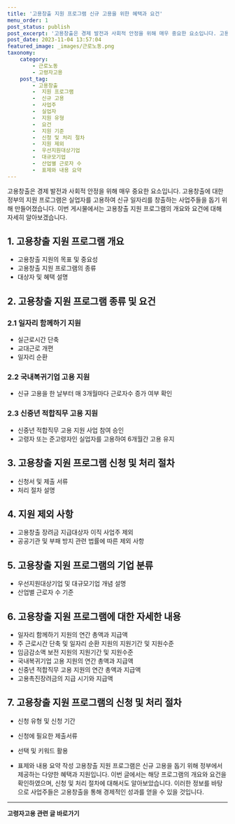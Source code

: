 ```yaml
---
title: '고용창출 지원 프로그램 신규 고용을 위한 혜택과 요건'
menu_order: 1
post_status: publish
post_excerpt: '고용창출은 경제 발전과 사회적 안정을 위해 매우 중요한 요소입니다. 고용창출에 대한 정부의 지원 프로그램은 실업자를 고용하여 신규 일자리를 창출하는 사업주들을 돕기 위해 만들어졌습니다. 이번 게시물에서는 고용창출 지원 프로그램의 개요와 요건에 대해 자세히 알아보겠습니다.'
post_date: 2023-11-04 13:57:04
featured_image: _images/근로노동.png
taxonomy:
    category:
        - 근로노동
        - 고령자고용
    post_tag:
        - 고용창출
        -  지원 프로그램
        -  신규 고용
        -  사업주
        -  실업자
        -  지원 유형
        -  요건
        -  지원 기준
        -  신청 및 처리 절차
        -  지원 제외
        -  우선지원대상기업
        -  대규모기업
        -  산업별 근로자 수
        -  표제와 내용 요약
---
```




고용창출은 경제 발전과 사회적 안정을 위해 매우 중요한 요소입니다. 고용창출에 대한 정부의 지원 프로그램은 실업자를 고용하여 신규 일자리를 창출하는 사업주들을 돕기 위해 만들어졌습니다. 이번 게시물에서는 고용창출 지원 프로그램의 개요와 요건에 대해 자세히 알아보겠습니다.

## 1. 고용창출 지원 프로그램 개요
- 고용창출 지원의 목표 및 중요성
- 고용창출 지원 프로그램의 종류
- 대상자 및 혜택 설명

## 2. 고용창출 지원 프로그램 종류 및 요건
### 2.1 일자리 함께하기 지원
- 실근로시간 단축
- 교대근로 개편
- 일자리 순환

### 2.2 국내복귀기업 고용 지원
- 신규 고용을 한 날부터 매 3개월마다 근로자수 증가 여부 확인

### 2.3 신중년 적합직무 고용 지원
- 신중년 적합직무 고용 지원 사업 참여 승인
- 고령자 또는 준고령자인 실업자를 고용하여 6개월간 고용 유지

## 3. 고용창출 지원 프로그램 신청 및 처리 절차
- 신청서 및 제출 서류
- 처리 절차 설명

## 4. 지원 제외 사항
- 고용창출 장려금 지급대상자 이직 사업주 제외
- 공공기관 및 부패 방지 관련 법률에 따른 제외 사항

## 5. 고용창출 지원 프로그램의 기업 분류
- 우선지원대상기업 및 대규모기업 개념 설명
- 산업별 근로자 수 기준

## 6. 고용창출 지원 프로그램에 대한 자세한 내용
- 일자리 함께하기 지원의 연간 총액과 지급액
- 주 근로시간 단축 및 일자리 순환 지원의 지원기간 및 지원수준
- 임금감소액 보전 지원의 지원기간 및 지원수준
- 국내복귀기업 고용 지원의 연간 총액과 지급액
- 신중년 적합직무 고용 지원의 연간 총액과 지급액
- 고용촉진장려금의 지급 시기와 지급액

## 7. 고용창출 지원 프로그램의 신청 및 처리 절차
- 신청 유형 및 신청 기간
- 신청에 필요한 제출서류

-  선택 및 키워드 활용
- 표제와 내용 요약 작성
고용창출 지원 프로그램은 신규 고용을 돕기 위해 정부에서 제공하는 다양한 혜택과 지원입니다. 이번 글에서는 해당 프로그램의 개요와 요건을 확인하였으며, 신청 및 처리 절차에 대해서도 알아보았습니다. 이러한 정보를 바탕으로 사업주들은 고용창출을 통해 경제적인 성과를 얻을 수 있을 것입니다.
<!-- wp:separator -->
<hr class="wp-block-separator has-alpha-channel-opacity"/>
<!-- /wp:separator -->

<!-- wp:group {"backgroundColor":"base","layout":{"type":"constrained"}} -->
<div class="wp-block-group has-base-background-color has-background"><!-- wp:paragraph {"align":"center","fontSize":"medium"} -->
<p class="has-text-align-center has-large-font-size"><strong>고령자고용 관련 글 바로가기</strong></p>
<!-- /wp:paragraph -->


<!-- wp:latest-posts
{"categories":[{"id":10544,"count":19,"description":"","link":"https://uknowlaw.com/category/%ea%b3%a0%eb%a0%b9%ec%9e%90%ea%b3%a0%ec%9a%a9/","name":"고령자고용","slug":"고령자고용","taxonomy":"category","parent":0,"meta":[],"_links":{"self":[{"href":"https://uknowlaw.com/wp-json/wp/v2/categories/10544"}],"collection":[{"href":"https://uknowlaw.com/wp-json/wp/v2/categories"}],"about":[{"href":"https://uknowlaw.com/wp-json/wp/v2/taxonomies/category"}],"wp:post_type":[{"href":"https://uknowlaw.com/wp-json/wp/v2/posts?categories=10544"}],"curies":[{"name":"wp","href":"https://api.w.org/{rel}","templated":true}]}}],"postsToShow":100,"excerptLength":28,"postLayout":"grid","columns":2,"featuredImageAlign":"left","featuredImageSizeSlug":"large","fontSize":"small"} /--></div>
<!-- /wp:group -->